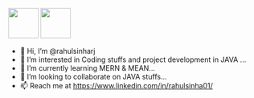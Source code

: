</a> <img src="https://media0.giphy.com/media/RbDKaczqWovIugyJmW/giphy.gif?cid=ecf05e47du1205kcpbi42kgi8foslsupivn6g8a4hmot33ae&rid=giphy.gif&ct=g" width="60"></a> <img src="https://media.giphy.com/media/eNotYhz6gsoNBUzsUa/giphy.gif" width="60">
- 👋 Hi, I’m @rahulsinharj  
- 👀 I’m interested in Coding stuffs and project development in JAVA ...
- 🌱 I’m currently learning MERN & MEAN...
- 💞️ I’m looking to collaborate on JAVA stuffs...
- 📫 Reach me at https://www.linkedin.com/in/rahulsinha01/ 

<!---
rahulsinharj/rahulsinharj is a ✨ special ✨ repository because its `README.md` (this file) appears on your GitHub profile.
You can click the Preview link to take a look at your changes.
--->
